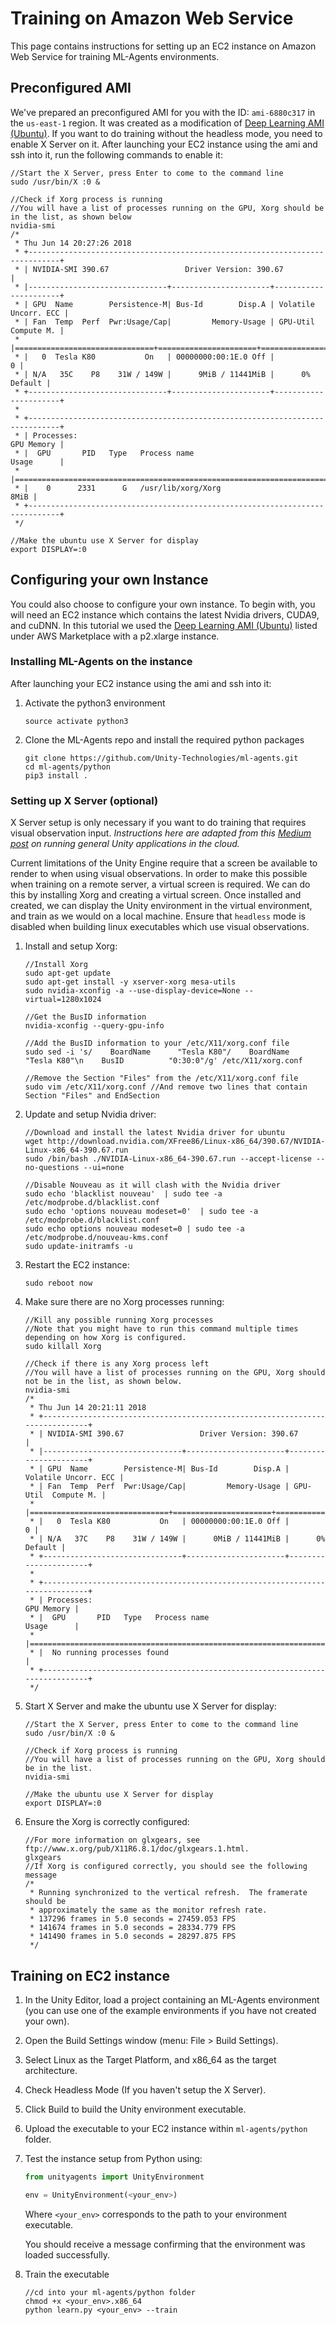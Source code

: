 # Training on Amazon Web Service

This page contains instructions for setting up an EC2 instance on Amazon Web Service for training ML-Agents environments. 

## Preconfigured AMI

We've prepared an preconfigured AMI for you with the ID: `ami-6880c317` in the `us-east-1` region. It was created as a modification of [Deep Learning AMI (Ubuntu)](https://aws.amazon.com/marketplace/pp/B077GCH38C). If you want to do training without the headless mode, you need to enable X Server on it. After launching your EC2 instance using the ami and ssh into it, run the following commands to enable it:

```
//Start the X Server, press Enter to come to the command line
sudo /usr/bin/X :0 &

//Check if Xorg process is running
//You will have a list of processes running on the GPU, Xorg should be in the list, as shown below
nvidia-smi
/*
 * Thu Jun 14 20:27:26 2018
 * +-----------------------------------------------------------------------------+
 * | NVIDIA-SMI 390.67                 Driver Version: 390.67                    |
 * |-------------------------------+----------------------+----------------------+
 * | GPU  Name        Persistence-M| Bus-Id        Disp.A | Volatile Uncorr. ECC |
 * | Fan  Temp  Perf  Pwr:Usage/Cap|         Memory-Usage | GPU-Util  Compute M. |
 * |===============================+======================+======================|
 * |   0  Tesla K80           On   | 00000000:00:1E.0 Off |                    0 |
 * | N/A   35C    P8    31W / 149W |      9MiB / 11441MiB |      0%      Default |
 * +-------------------------------+----------------------+----------------------+
 *
 * +-----------------------------------------------------------------------------+
 * | Processes:                                                       GPU Memory |
 * |  GPU       PID   Type   Process name                             Usage      |
 * |=============================================================================|
 * |    0      2331      G   /usr/lib/xorg/Xorg                             8MiB |
 * +-----------------------------------------------------------------------------+
 */

//Make the ubuntu use X Server for display
export DISPLAY=:0
```

## Configuring your own Instance

You could also choose to configure your own instance. To begin with, you will need an EC2 instance which contains the latest Nvidia drivers, CUDA9, and cuDNN. In this tutorial we used the [Deep Learning AMI (Ubuntu)](https://aws.amazon.com/marketplace/pp/B077GCH38C) listed under AWS Marketplace with a p2.xlarge instance. 

### Installing ML-Agents on the instance

After launching your EC2 instance using the ami and ssh into it:

1. Activate the python3 environment

    ```
    source activate python3
    ```

2. Clone the ML-Agents repo and install the required python packages

    ```
    git clone https://github.com/Unity-Technologies/ml-agents.git
    cd ml-agents/python
    pip3 install .
    ```

### Setting up X Server (optional)

X Server setup is only necessary if you want to do training that requires visual observation input. _Instructions here are adapted from this [Medium post](https://medium.com/towards-data-science/how-to-run-unity-on-amazon-cloud-or-without-monitor-3c10ce022639) on running general Unity applications in the cloud._

Current limitations of the Unity Engine require that a screen be available to render to when using visual observations. In order to make this possible when training on a remote server, a virtual screen is required. We can do this by installing Xorg and creating a virtual screen. Once installed and created, we can display the Unity environment in the virtual environment, and train as we would on a local machine. Ensure that `headless` mode is disabled when building linux executables which use visual observations.

1. Install and setup Xorg:

    ```
    //Install Xorg
    sudo apt-get update
    sudo apt-get install -y xserver-xorg mesa-utils
    sudo nvidia-xconfig -a --use-display-device=None --virtual=1280x1024

    //Get the BusID information
    nvidia-xconfig --query-gpu-info

    //Add the BusID information to your /etc/X11/xorg.conf file
    sudo sed -i 's/    BoardName      "Tesla K80"/    BoardName      "Tesla K80"\n    BusID          "0:30:0"/g' /etc/X11/xorg.conf

    //Remove the Section "Files" from the /etc/X11/xorg.conf file
    sudo vim /etc/X11/xorg.conf //And remove two lines that contain Section "Files" and EndSection
    ```

2. Update and setup Nvidia driver:

    ```
    //Download and install the latest Nvidia driver for ubuntu
    wget http://download.nvidia.com/XFree86/Linux-x86_64/390.67/NVIDIA-Linux-x86_64-390.67.run
    sudo /bin/bash ./NVIDIA-Linux-x86_64-390.67.run --accept-license --no-questions --ui=none

    //Disable Nouveau as it will clash with the Nvidia driver
    sudo echo 'blacklist nouveau'  | sudo tee -a /etc/modprobe.d/blacklist.conf
    sudo echo 'options nouveau modeset=0'  | sudo tee -a /etc/modprobe.d/blacklist.conf
    sudo echo options nouveau modeset=0 | sudo tee -a /etc/modprobe.d/nouveau-kms.conf
    sudo update-initramfs -u
    ```

2. Restart the EC2 instance:

    ```
    sudo reboot now
    ```

3. Make sure there are no Xorg processes running:

   ```
   //Kill any possible running Xorg processes
   //Note that you might have to run this command multiple times depending on how Xorg is configured.
   sudo killall Xorg

   //Check if there is any Xorg process left
   //You will have a list of processes running on the GPU, Xorg should not be in the list, as shown below.
   nvidia-smi
   /*
    * Thu Jun 14 20:21:11 2018
    * +-----------------------------------------------------------------------------+
    * | NVIDIA-SMI 390.67                 Driver Version: 390.67                    |
    * |-------------------------------+----------------------+----------------------+
    * | GPU  Name        Persistence-M| Bus-Id        Disp.A | Volatile Uncorr. ECC |
    * | Fan  Temp  Perf  Pwr:Usage/Cap|         Memory-Usage | GPU-Util  Compute M. |
    * |===============================+======================+======================|
    * |   0  Tesla K80           On   | 00000000:00:1E.0 Off |                    0 |
    * | N/A   37C    P8    31W / 149W |      0MiB / 11441MiB |      0%      Default |
    * +-------------------------------+----------------------+----------------------+
    *
    * +-----------------------------------------------------------------------------+
    * | Processes:                                                       GPU Memory |
    * |  GPU       PID   Type   Process name                             Usage      |
    * |=============================================================================|
    * |  No running processes found                                                 |
    * +-----------------------------------------------------------------------------+
    */
   ```

4. Start X Server and make the ubuntu use X Server for display:

    ```
    //Start the X Server, press Enter to come to the command line
    sudo /usr/bin/X :0 &

    //Check if Xorg process is running
    //You will have a list of processes running on the GPU, Xorg should be in the list.
    nvidia-smi

    //Make the ubuntu use X Server for display
    export DISPLAY=:0
    ```

5. Ensure the Xorg is correctly configured:

    ```
    //For more information on glxgears, see ftp://www.x.org/pub/X11R6.8.1/doc/glxgears.1.html. 
    glxgears
    //If Xorg is configured correctly, you should see the following message
    /*
     * Running synchronized to the vertical refresh.  The framerate should be
     * approximately the same as the monitor refresh rate.
     * 137296 frames in 5.0 seconds = 27459.053 FPS
     * 141674 frames in 5.0 seconds = 28334.779 FPS
     * 141490 frames in 5.0 seconds = 28297.875 FPS
     */
    ```

## Training on EC2 instance

1. In the Unity Editor, load a project containing an ML-Agents environment (you can use one of the example environments if you have not created your own).
2. Open the Build Settings window (menu: File > Build Settings).
3. Select Linux as the Target Platform, and x86_64 as the target architecture.
4. Check Headless Mode (If you haven't setup the X Server).
5. Click Build to build the Unity environment executable.
6. Upload the executable to your EC2 instance within `ml-agents/python` folder.
7. Test the instance setup from Python using:

    ```python
    from unityagents import UnityEnvironment

    env = UnityEnvironment(<your_env>)
    ```
    Where `<your_env>` corresponds to the path to your environment executable.

    You should receive a message confirming that the environment was loaded successfully.
8. Train the executable

    ```
    //cd into your ml-agents/python folder
    chmod +x <your_env>.x86_64
    python learn.py <your_env> --train
    ```